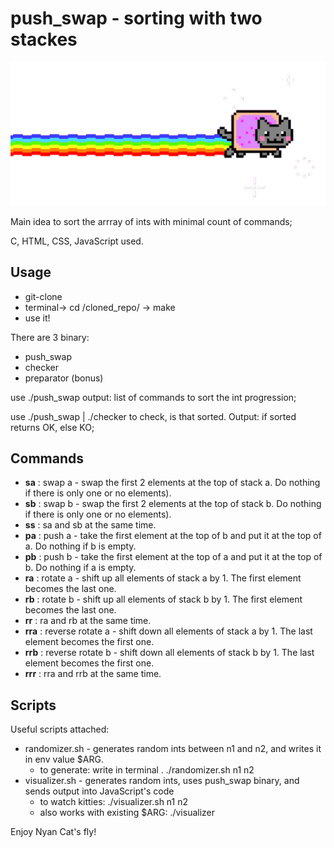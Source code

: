 # push_swap - sorting with two stackes

![Nyan Cat's reverse moon walk](https://github.com/sscottie/push_swap/blob/master/lib/visualisator/nyany.gif)

Main idea to sort the arrray of ints with minimal count of commands;

C, HTML, CSS, JavaScript used. 

## Usage

* git-clone
* terminal-> cd /cloned_repo/ -> make
* use it!

There are 3 binary:
* push_swap
* checker
* preparator (bonus)

use ./push_swap <int arguments to sort>
output: list of commands to sort the int progression;

use ./push_swap <int args> | ./checker <same int args> to check, is that sorted.
Output: if sorted returns OK, else KO;

## Commands

* **sa** : swap a - swap the first 2 elements at the top of stack a. Do nothing if there is only one or no elements).
* **sb** : swap b - swap the first 2 elements at the top of stack b. Do nothing if there is only one or no elements).
* **ss** : sa and sb at the same time.
* **pa** : push a - take the first element at the top of b and put it at the top of a. Do nothing if b is empty.
* **pb** : push b - take the first element at the top of a and put it at the top of b. Do nothing if a is empty.
* **ra** : rotate a - shift up all elements of stack a by 1. The first element becomes the last one.
* **rb** : rotate b - shift up all elements of stack b by 1. The first element becomes the last one.
* **rr** : ra and rb at the same time.
* **rra** : reverse rotate a - shift down all elements of stack a by 1. The last element becomes the first one.
* **rrb** : reverse rotate b - shift down all elements of stack b by 1. The last element becomes the first one.
* **rrr** : rra and rrb at the same time.

## Scripts

Useful scripts attached: 
* randomizer.sh - generates random ints between n1 and n2, and writes it in env value $ARG.
  * to generate: write in terminal . ./randomizer.sh n1 n2
* visualizer.sh - generates random ints, uses push_swap binary, and sends output into JavaScript's code
  * to watch kitties: ./visualizer.sh n1 n2
  * also works with existing $ARG: ./visualizer

Enjoy Nyan Cat's fly!
